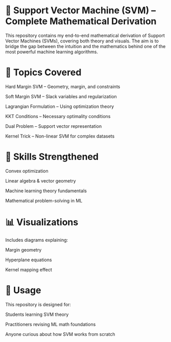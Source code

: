 # 📐 Support Vector Machine (SVM) – Complete Mathematical Derivation

This repository contains my end-to-end mathematical derivation of Support Vector Machines (SVMs), covering both theory and visuals. The aim is to bridge the gap between the intuition and the mathematics behind one of the most powerful machine learning algorithms.

# 📌 Topics Covered

Hard Margin SVM – Geometry, margin, and constraints

Soft Margin SVM – Slack variables and regularization

Lagrangian Formulation – Using optimization theory

KKT Conditions – Necessary optimality conditions

Dual Problem – Support vector representation

Kernel Trick – Non-linear SVM for complex datasets

# 🧠 Skills Strengthened

Convex optimization

Linear algebra & vector geometry

Machine learning theory fundamentals

Mathematical problem-solving in ML

# 📊 Visualizations

Includes diagrams explaining:

Margin geometry

Hyperplane equations

Kernel mapping effect

# 🔗 Usage

This repository is designed for:

  Students learning SVM theory

  Practitioners revising ML math foundations

  Anyone curious about how SVM works from scratch
